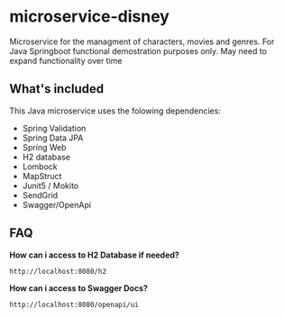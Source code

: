 # microservice-disney
Microservice for the managment of characters, movies and genres. For Java Springboot functional demostration purposes only. May need to expand functionality over time

## What's included
This Java microservice uses the folowing dependencies:
- Spring Validation
- Spring Data JPA
- Spring Web
- H2 database
- Lombock
- MapStruct
- Junit5 / Mokito
- SendGrid
- Swagger/OpenApi

## FAQ
**How can i access to H2 Database if needed?**

  ``http://localhost:8080/h2``
  
  **How can i access to Swagger Docs?**
  
  ``http://localhost:8080/openapi/ui``
